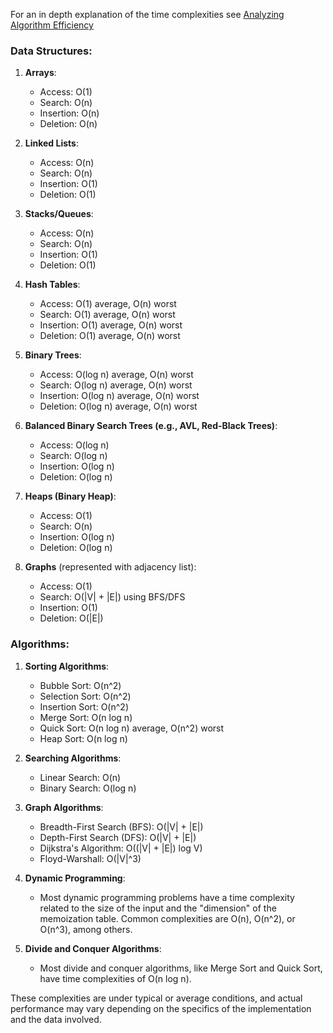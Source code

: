 
For an in depth explanation of the time complexities see [Analyzing Algorithm Efficiency](./Analyzing_Algorithm_Efficiency.md)

### Data Structures:

1. **Arrays**:
    - Access: O(1)
    - Search: O(n)
    - Insertion: O(n)
    - Deletion: O(n)

2. **Linked Lists**:
    - Access: O(n)
    - Search: O(n)
    - Insertion: O(1)
    - Deletion: O(1)

3. **Stacks/Queues**:
    - Access: O(n)
    - Search: O(n)
    - Insertion: O(1)
    - Deletion: O(1)

4. **Hash Tables**:
    - Access: O(1) average, O(n) worst
    - Search: O(1) average, O(n) worst
    - Insertion: O(1) average, O(n) worst
    - Deletion: O(1) average, O(n) worst

5. **Binary Trees**:
    - Access: O(log n) average, O(n) worst
    - Search: O(log n) average, O(n) worst
    - Insertion: O(log n) average, O(n) worst
    - Deletion: O(log n) average, O(n) worst

6. **Balanced Binary Search Trees (e.g., AVL, Red-Black Trees)**:
    - Access: O(log n)
    - Search: O(log n)
    - Insertion: O(log n)
    - Deletion: O(log n)

7. **Heaps (Binary Heap)**:
    - Access: O(1)
    - Search: O(n)
    - Insertion: O(log n)
    - Deletion: O(log n)

8. **Graphs** (represented with adjacency list):
    - Access: O(1)
    - Search: O(|V| + |E|) using BFS/DFS
    - Insertion: O(1)
    - Deletion: O(|E|)

### Algorithms:

1. **Sorting Algorithms**:
    - Bubble Sort: O(n^2)
    - Selection Sort: O(n^2)
    - Insertion Sort: O(n^2)
    - Merge Sort: O(n log n)
    - Quick Sort: O(n log n) average, O(n^2) worst
    - Heap Sort: O(n log n)

2. **Searching Algorithms**:
    - Linear Search: O(n)
    - Binary Search: O(log n)

3. **Graph Algorithms**:
    - Breadth-First Search (BFS): O(|V| + |E|)
    - Depth-First Search (DFS): O(|V| + |E|)
    - Dijkstra's Algorithm: O((|V| + |E|) log V)
    - Floyd-Warshall: O(|V|^3)

4. **Dynamic Programming**:
    - Most dynamic programming problems have a time complexity related to the size of the input and the "dimension" of the memoization table. Common complexities are O(n), O(n^2), or O(n^3), among others.

5. **Divide and Conquer Algorithms**:
    - Most divide and conquer algorithms, like Merge Sort and Quick Sort, have time complexities of O(n log n).

These complexities are under typical or average conditions, and actual performance may vary depending on the specifics of the implementation and the data involved.
